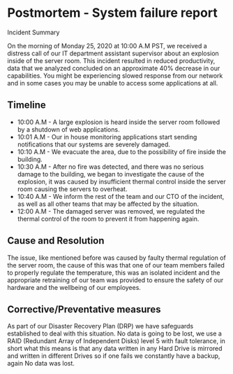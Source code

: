 # Postmortem - System failure report

Incident Summary

On the morning of Monday 25, 2020 at 10:00 A.M PST, we received a distress call of our IT department assistant supervisor about an explosion inside of the server room. This incident resulted in reduced productivity, data that we analyzed concluded on an approximate 40% decrease in our capabilities. You might be experiencing slowed response from our network and in some cases you may be unable to access some applications at all.

## Timeline

- 10:00 A.M - A large explosion is heard inside the server room followed by a shutdown of web applications.
- 10:01 A.M - Our in house monitoring applications start sending notifications that our systems are severely damaged.
- 10:10 A.M - We evacuate the area, due to the possibility of fire inside the building.
- 10:30 A.M - After no fire was detected, and there was no serious damage to the building, we began to investigate the cause of the explosion, it was caused by insufficient thermal control inside the server room causing the servers to overheat.
- 10:40 A.M - We inform the rest of the team and our CTO of the incident, as well as all other teams that may be affected by the situation.
- 12:00 A.M - The damaged server was removed, we regulated the thermal control of the room to prevent it from happening again.

## Cause and Resolution

The issue, like mentioned before was caused by faulty thermal regulation of the server room, the cause of this was that one of our team members failed to properly regulate the temperature, this was an isolated incident and the appropriate retraining of our team was provided to ensure the safety of our hardware and the wellbeing of our employees.


## Corrective/Preventative measures

As part of our Disaster Recovery Plan (DRP) we have safeguards established to deal with this situation. No data is going to be lost, we use a RAID (Redundant Array of Independent Disks)  level 5 with fault tolerance, in short what this means is that any data written in any Hard Drive is mirrored and written in different Drives so if one fails we constantly have a backup, again No data was lost.
